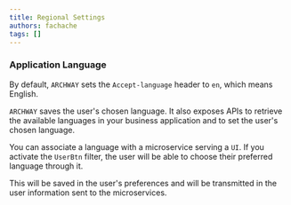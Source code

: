```yaml
---
title: Regional Settings
authors: fachache
tags: []
---
```


### Application Language

By default, `ARCHWAY` sets the `Accept-language` header to `en`, which means English.

`ARCHWAY` saves the user's chosen language. It also exposes APIs to retrieve the available languages in your business application and to set the user's chosen language.

You can associate a language with a microservice serving a `UI`. If you activate the `UserBtn` filter, the user will be able to choose their preferred language through it.

This will be saved in the user's preferences and will be transmitted in the user information sent to the microservices.

